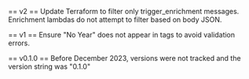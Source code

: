 == v2 ==
Update Terraform to filter only trigger_enrichment messages.
Enrichment lambdas do not attempt to filter based on body JSON.

== v1 ==
Ensure "No Year" does not appear in <ref> tags to avoid validation errors.

== v0.1.0 ==
Before December 2023, versions were not tracked and the version string was "0.1.0"
